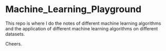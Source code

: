 # Machine_Learning_Playground

This repo is where I do the notes of different machine learning algorithms and the application of different machine learning algorithms on different datasets.

Cheers.
